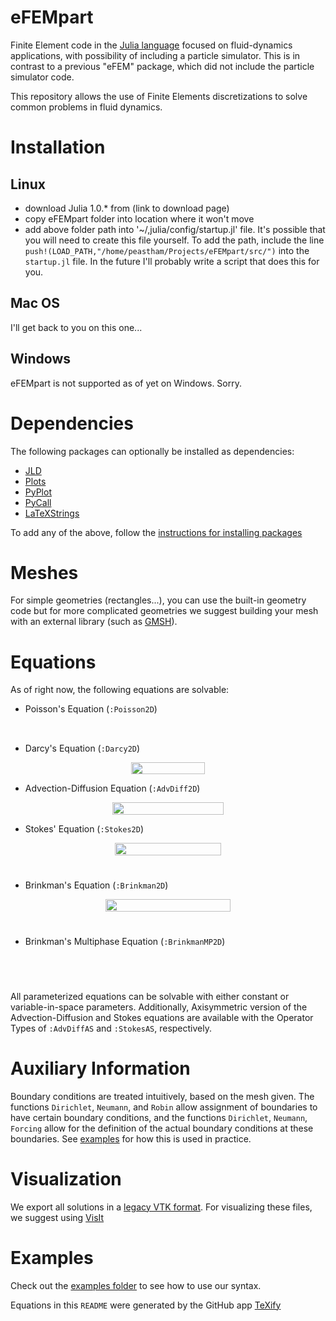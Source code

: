 # eFEMpart
Finite Element code in the [Julia language](https://julialang.org/) focused on fluid-dynamics applications, with possibility of including a particle simulator. This is in contrast to a previous "eFEM" package, which did not include the particle simulator code. 

This repository allows the use of Finite Elements discretizations to solve
common problems in fluid dynamics. 

# Installation

## Linux

- download Julia 1.0.* from (link to download page)
- copy eFEMpart folder into location where it won't move
- add above folder path into '~/,julia/config/startup.jl' file. It's possible that you will need to create this file yourself. To add the path, include the line `push!(LOAD_PATH,"/home/peastham/Projects/eFEMpart/src/")` into the `startup.jl` file. In the future I'll probably write a script that does this for you.

## Mac OS

I'll get back to you on this one...

## Windows

eFEMpart is not supported as of yet on Windows. Sorry.

# Dependencies

The following packages can optionally be installed as dependencies:

- [JLD](https://github.com/JuliaIO/JLD.jl)
- [Plots](http://docs.juliaplots.org/latest/)
- [PyPlot](https://github.com/JuliaPy/PyPlot.jl)
- [PyCall](https://github.com/JuliaPy/PyCall.jl)
- [LaTeXStrings](https://github.com/stevengj/LaTeXStrings.jl)

To add any of the above, follow the [instructions for installing packages](https://docs.julialang.org/en/v1.0/stdlib/Pkg/#Pkg.add)

# Meshes

For simple geometries (rectangles...), you can use the built-in 
geometry code but for more complicated geometries we suggest building your mesh with 
an external library (such as [GMSH](http://gmsh.info/)).

# Equations

As of right now, the following equations are solvable:

* Poisson's Equation (`:Poisson2D`)

<p align="center"><img src="/tex/a1e55dd0d6f8247d8b884e241419c34e.svg?invert_in_darkmode&sanitize=true" align=middle width=75.003885pt height=17.399144399999997pt/></p>

* Darcy's Equation (`:Darcy2D`)

<p align="center"><img src="/tex/3ba9ca5ab07d4c987d667c9f4956512c.svg?invert_in_darkmode&sanitize=true" align=middle width=118.8451539pt height=19.726228499999998pt/></p>

* Advection-Diffusion Equation (`:AdvDiff2D`)

<p align="center"><img src="/tex/50aaf8695606a64a2aba3412a4cd7ca3.svg?invert_in_darkmode&sanitize=true" align=middle width=178.72117724999998pt height=19.726228499999998pt/></p>

* Stokes' Equation (`:Stokes2D`)

<p align="center"><img src="/tex/f7e35892f79b733caf605eb9762d82c0.svg?invert_in_darkmode&sanitize=true" align=middle width=170.03593694999998pt height=19.726228499999998pt/></p>
<p align="center"><img src="/tex/efbfbcd0f130f2b91fea06b34868e681.svg?invert_in_darkmode&sanitize=true" align=middle width=66.2097216pt height=11.232861749999998pt/></p>

* Brinkman's Equation (`:Brinkman2D`)

<p align="center"><img src="/tex/07e57a540d72768f0e3d8ca41934ad8a.svg?invert_in_darkmode&sanitize=true" align=middle width=200.24691225pt height=19.726228499999998pt/></p>
<p align="center"><img src="/tex/efbfbcd0f130f2b91fea06b34868e681.svg?invert_in_darkmode&sanitize=true" align=middle width=66.2097216pt height=11.232861749999998pt/></p>

* Brinkman's Multiphase Equation (`:BrinkmanMP2D`)

<p align="center"><img src="/tex/8b86a228922df2e57a458e4cbd5379e8.svg?invert_in_darkmode&sanitize=true" align=middle width=186.47236739999997pt height=17.399144399999997pt/></p>
<p align="center"><img src="/tex/efbfbcd0f130f2b91fea06b34868e681.svg?invert_in_darkmode&sanitize=true" align=middle width=66.2097216pt height=11.232861749999998pt/></p>

All parameterized equations can be solvable with either constant or variable-in-space parameters. Additionally, Axisymmetric version of the Advection-Diffusion and Stokes equations are available with the Operator Types of `:AdvDiffAS` and `:StokesAS`, respectively. 

# Auxiliary Information

Boundary conditions are treated intuitively, based on the mesh given. The functions `Dirichlet`, `Neumann`, and `Robin` allow assignment of boundaries to have certain boundary conditions, and the functions `Dirichlet`, `Neumann`, `Forcing` allow for the definition of the actual boundary conditions at these boundaries. See [examples](examples/) for how this is used in practice.

# Visualization

We export all solutions in a [legacy VTK format](https://www.vtk.org/VTK/img/file-formats.pdf). For visualizing these files, we suggest using [VisIt](https://wci.llnl.gov/simulation/computer-codes/visit/)

# Examples 

Check out the [examples folder](examples/) to see how to use our syntax.

Equations in this `README` were generated by the GitHub app [TeXify](https://github.com/apps/texify)